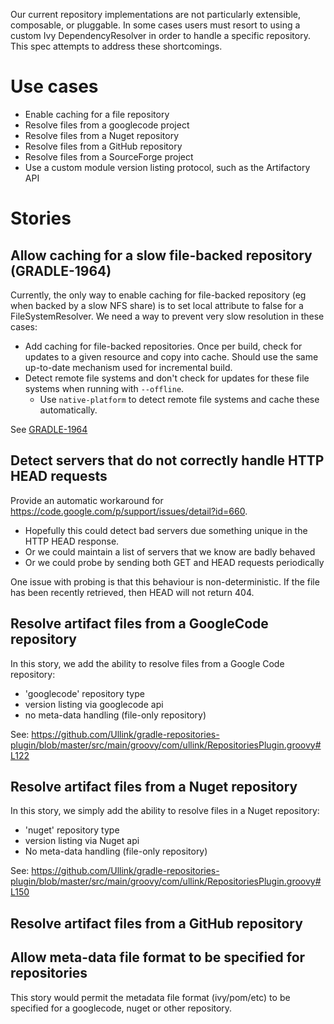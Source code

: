 Our current repository implementations are not particularly extensible, composable, or pluggable. In some cases users must resort
to using a custom Ivy DependencyResolver in order to handle a specific repository. This spec attempts to address these shortcomings.

# Use cases

- Enable caching for a file repository
- Resolve files from a googlecode project
- Resolve files from a Nuget repository
- Resolve files from a GitHub repository
- Resolve files from a SourceForge project
- Use a custom module version listing protocol, such as the Artifactory API

# Stories

## Allow caching for a slow file-backed repository (GRADLE-1964)

Currently, the only way to enable caching for file-backed repository (eg when backed by a slow NFS share) is to set local attribute to false for a FileSystemResolver.
We need a way to prevent very slow resolution in these cases:

* Add caching for file-backed repositories. Once per build, check for updates to a given resource and copy into cache. Should use the same
up-to-date mechanism used for incremental build.
* Detect remote file systems and don't check for updates for these file systems when running with `--offline`.
    * Use `native-platform` to detect remote file systems and cache these automatically.

See [GRADLE-1964](https://issues.gradle.org/browse/GRADLE-1964)

## Detect servers that do not correctly handle HTTP HEAD requests

Provide an automatic workaround for https://code.google.com/p/support/issues/detail?id=660.

- Hopefully this could detect bad servers due something unique in the HTTP HEAD response.
- Or we could maintain a list of servers that we know are badly behaved
- Or we could probe by sending both GET and HEAD requests periodically

One issue with probing is that this behaviour is non-deterministic. If the file has been recently retrieved, then HEAD will not return 404.

## Resolve artifact files from a GoogleCode repository

In this story, we add the ability to resolve files from a Google Code repository:

* 'googlecode' repository type
* version listing via googlecode api
* no meta-data handling (file-only repository)

See: https://github.com/Ullink/gradle-repositories-plugin/blob/master/src/main/groovy/com/ullink/RepositoriesPlugin.groovy#L122

## Resolve artifact files from a Nuget repository

In this story, we simply add the ability to resolve files in a Nuget repository:

* 'nuget' repository type
* version listing via Nuget api
* No meta-data handling (file-only repository)

See: https://github.com/Ullink/gradle-repositories-plugin/blob/master/src/main/groovy/com/ullink/RepositoriesPlugin.groovy#L150

## Resolve artifact files from a GitHub repository

## Allow meta-data file format to be specified for repositories

This story would permit the metadata file format (ivy/pom/etc) to be specified for a googlecode, nuget or other repository.


